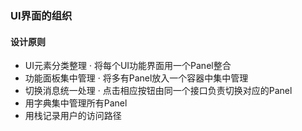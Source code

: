 ### UI界面的组织
#### 设计原则

- UI元素分类整理
    · 将每个UI功能界面用一个Panel整合
- 功能面板集中管理
    · 将多有Panel放入一个容器中集中管理
- 切换消息统一处理
    · 点击相应按钮由同一个接口负责切换对应的Panel
- 用字典集中管理所有Panel
- 用栈记录用户的访问路径